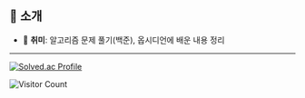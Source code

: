 

## 🌟 소개
- 🌱 **취미**: 알고리즘 문제 풀기(백준), 옵시디언에 배운 내용 정리

---

[![Solved.ac Profile](http://mazassumnida.wtf/api/v2/generate_badge?boj=JeongBright)](https://solved.ac/JeongBright)<br>


![Visitor Count](https://komarev.com/ghpvc/?username=YourGitHubUsername&style=flat-square&color=blue)


